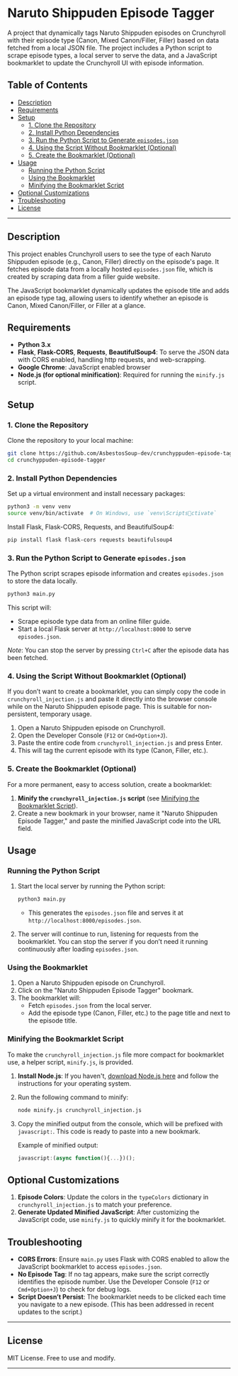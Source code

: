 
# Naruto Shippuden Episode Tagger

A project that dynamically tags Naruto Shippuden episodes on Crunchyroll with their episode type (Canon, Mixed Canon/Filler, Filler) based on data fetched from a local JSON file. The project includes a Python script to scrape episode types, a local server to serve the data, and a JavaScript bookmarklet to update the Crunchyroll UI with episode information.

## Table of Contents
  * [Description](#description)
  * [Requirements](#requirements)
  * [Setup](#setup)
    * [1. Clone the Repository](#1-clone-the-repository)
    * [2. Install Python Dependencies](#2-install-python-dependencies)
    * [3. Run the Python Script to Generate `episodes.json`](#3-run-the-python-script-to-generate-episodesjson)
    * [4. Using the Script Without Bookmarklet (Optional)](#4-using-the-script-without-bookmarklet-optional)
    * [5. Create the Bookmarklet (Optional)](#5-create-the-bookmarklet-optional)
  * [Usage](#usage)
    * [Running the Python Script](#running-the-python-script)
    * [Using the Bookmarklet](#using-the-bookmarklet)
    * [Minifying the Bookmarklet Script](#minifying-the-bookmarklet-script)
  * [Optional Customizations](#optional-customizations)
  * [Troubleshooting](#troubleshooting)
  * [License](#license)

---

## Description

This project enables Crunchyroll users to see the type of each Naruto Shippuden episode (e.g., Canon, Filler) directly on the episode's page. It fetches episode data from a locally hosted `episodes.json` file, which is created by scraping data from a filler guide website.

The JavaScript bookmarklet dynamically updates the episode title and adds an episode type tag, allowing users to identify whether an episode is Canon, Mixed Canon/Filler, or Filler at a glance.

## Requirements

- **Python 3.x**
- **Flask**, **Flask-CORS**, **Requests**, **BeautifulSoup4**: To serve the JSON data with CORS enabled, handling http requests, and web-scrapping.
- **Google Chrome**: JavaScript enabled browser
- **Node.js (for optional minification)**: Required for running the `minify.js` script.

## Setup

### 1. Clone the Repository
Clone the repository to your local machine:
```bash
git clone https://github.com/AsbestosSoup-dev/crunchyppuden-episode-tagger.git
cd crunchyppuden-episode-tagger
```

### 2. Install Python Dependencies
Set up a virtual environment and install necessary packages:
```bash
python3 -m venv venv
source venv/bin/activate  # On Windows, use `venv\Scriptsctivate`
```

Install Flask, Flask-CORS, Requests, and BeautifulSoup4:
```bash
pip install flask flask-cors requests beautifulsoup4
```

### 3. Run the Python Script to Generate `episodes.json`
The Python script scrapes episode information and creates `episodes.json` to store the data locally.

```bash
python3 main.py
```

This script will:
- Scrape episode type data from an online filler guide.
- Start a local Flask server at `http://localhost:8000` to serve `episodes.json`.

_Note_: You can stop the server by pressing `Ctrl+C` after the episode data has been fetched.

### 4. Using the Script Without Bookmarklet (Optional)

If you don’t want to create a bookmarklet, you can simply copy the code in `crunchyroll_injection.js` and paste it directly into the browser console while on the Naruto Shippuden episode page. This is suitable for non-persistent, temporary usage.

1. Open a Naruto Shippuden episode on Crunchyroll.
2. Open the Developer Console (`F12` or `Cmd+Option+J`).
3. Paste the entire code from `crunchyroll_injection.js` and press Enter.
4. This will tag the current episode with its type (Canon, Filler, etc.).

### 5. Create the Bookmarklet (Optional)

For a more permanent, easy to access solution, create a bookmarklet:

1. **Minify the `crunchyroll_injection.js` script** (see [Minifying the Bookmarklet Script](#minifying-the-bookmarklet-script)).
2. Create a new bookmark in your browser, name it "Naruto Shippuden Episode Tagger," and paste the minified JavaScript code into the URL field.

## Usage

### Running the Python Script

1. Start the local server by running the Python script:
   ```bash
   python3 main.py
   ```
   - This generates the `episodes.json` file and serves it at `http://localhost:8000/episodes.json`.

2. The server will continue to run, listening for requests from the bookmarklet. You can stop the server if you don’t need it running continuously after loading `episodes.json`.

### Using the Bookmarklet

1. Open a Naruto Shippuden episode on Crunchyroll.
2. Click on the "Naruto Shippuden Episode Tagger" bookmark.
3. The bookmarklet will:
   - Fetch `episodes.json` from the local server.
   - Add the episode type (Canon, Filler, etc.) to the page title and next to the episode title.

### Minifying the Bookmarklet Script

To make the `crunchyroll_injection.js` file more compact for bookmarklet use, a helper script, `minify.js`, is provided.

1. **Install Node.js**: If you haven't, [download Node.js here](https://nodejs.org/en/) and follow the instructions for your operating system.
2. Run the following command to minify:
   ```bash
   node minify.js crunchyroll_injection.js
   ```
3. Copy the minified output from the console, which will be prefixed with `javascript:`. This code is ready to paste into a new bookmark.

   Example of minified output:
   ```javascript
   javascript:(async function(){...})();
   ```

## Optional Customizations

1. **Episode Colors**: Update the colors in the `typeColors` dictionary in `crunchyroll_injection.js` to match your preference.
2. **Generate Updated Minified JavaScript**: After customizing the JavaScript code, use `minify.js` to quickly minify it for the bookmarklet.

## Troubleshooting

- **CORS Errors**: Ensure `main.py` uses Flask with CORS enabled to allow the JavaScript bookmarklet to access `episodes.json`.
- **No Episode Tag**: If no tag appears, make sure the script correctly identifies the episode number. Use the Developer Console (`F12` or `Cmd+Option+J`) to check for debug logs.
- **Script Doesn’t Persist**: The bookmarklet needs to be clicked each time you navigate to a new episode. (This has been addressed in recent updates to the script.)

---

## License
MIT License. Free to use and modify.

---
